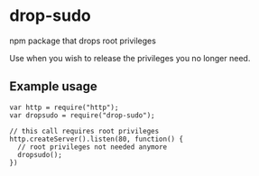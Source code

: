 # drop-sudo
npm package that drops root privileges

Use when you wish to release the privileges you no longer need.

## Example usage

    var http = require("http");
    var dropsudo = require("drop-sudo");

    // this call requires root privileges
    http.createServer().listen(80, function() {
      // root privileges not needed anymore
      dropsudo();
    })

